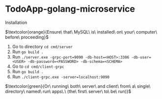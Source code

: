 # TodoApp-golang-microservice
Installation

$\textcolor{orange}{Ensure\ that\ MySQL\ is\ installed\ on\ your\ computer\ before\ proceeding}$

1. Go to directory `cd cmd/server`
2. Run `go build .`
3. Run `./server.exe -grpc-port=9090 -db-host=<HOST>:3306 -db-user=<USER> -db-password=<PASSWORD> -db-schema=<SCHEMA>`
4. Go to `cd cmd/client-grpc`
5. Run `go build .`
6. Run `./client-grpc.exe -server=localhost:9090`

$\textcolor{green}{Or\ running\ both\ server\ and client\ from\ a\ single\ directory\ named\ run\ apps\.\ (the\ first\ server\ to\ be\ run)}$